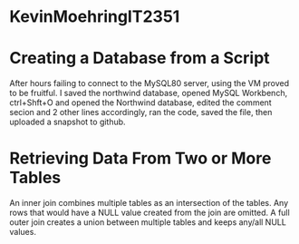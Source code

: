# KevinMoehringIT2351

# Creating a Database from a Script
After hours failing to connect to the MySQL80 server, using the VM proved to be fruitful. I saved the northwind database, opened MySQL Workbench, ctrl+Shft+O and opened the Northwind database, edited the comment secion and 2 other lines accordingly, ran the code, saved the file, then uploaded a snapshot to github.

# Retrieving Data From Two or More Tables
An inner join combines multiple tables as an intersection of the tables. Any rows that would have a NULL value created from the join are omitted. A full outer join creates a union between multiple tables and keeps any/all NULL values.

